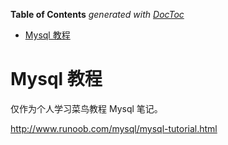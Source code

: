 <!-- START doctoc generated TOC please keep comment here to allow auto update -->
<!-- DON'T EDIT THIS SECTION, INSTEAD RE-RUN doctoc TO UPDATE -->
**Table of Contents**  *generated with [DocToc](https://github.com/thlorenz/doctoc)*

- [Mysql 教程](#mysql-%E6%95%99%E7%A8%8B)

<!-- END doctoc generated TOC please keep comment here to allow auto update -->

# Mysql 教程

仅作为个人学习菜鸟教程 Mysql 笔记。

http://www.runoob.com/mysql/mysql-tutorial.html